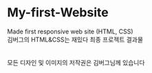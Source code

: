 # My-first-Website

Made first responsive web site (HTML, CSS)<br>
김버그의 HTML&CSS는 재밌다 최종 프로젝트 결과물<br><br><br>
모든 디자인 및 이미지의 저작권은 김버그님께 있습니다

